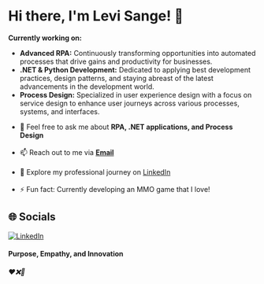 <!-- Title -->
<h1 align="left">Hi there, I'm Levi Sange! 👋</h1>

<strong>Currently working on:</strong>
<ul>
  <li><strong>Advanced RPA:</strong> Continuously transforming opportunities into automated processes that drive gains and productivity for businesses.</li>
  <li><strong>.NET & Python Development:</strong> Dedicated to applying best development practices, design patterns, and staying abreast of the latest advancements in the development world.</li>
  <li><strong>Process Design:</strong> Specialized in user experience design with a focus on service design to enhance user journeys across various processes, systems, and interfaces.</li>
</ul>

- 💬 Feel free to ask me about **RPA, .NET applications, and Process Design**<br><br>
- 📫 Reach out to me via **[Email](mailto:levi.matheusmartins@gmail.com)**<br><br>
- 📄 Explore my professional journey on [LinkedIn](https://www.linkedin.com/in/levi-matheus/)<br><br>
- ⚡ Fun fact: Currently developing an MMO game that I love!

## 🌐 Socials
[![LinkedIn](https://img.shields.io/badge/LinkedIn-%230077B5.svg?logo=linkedin&logoColor=white)](https://www.linkedin.com/in/levi-matheus/)

<h4>Purpose, Empathy, and Innovation</h4>
<h5>❤️❌🤖</h5>
